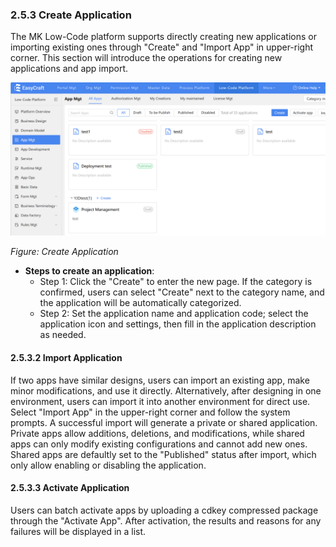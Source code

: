 ### 2.5.3 Create Application

The MK Low-Code platform supports directly creating new applications or importing existing ones through "Create" and "Import App" in upper-right corner. This section will introduce the operations for creating new applications and app import.

<div style={{ display: 'flex', justifyContent: 'center' }}>
  <img src="/img/Create Application.png" alt="Create Application" width="800" />
</div>

*Figure: Create Application*

- **Steps to create an application**:
  - Step 1: Click the "Create" to enter the new page. If the category is confirmed, users can select "Create" next to the category name, and the application will be automatically categorized.
  - Step 2: Set the application name and application code; select the application icon and settings, then fill in the application description as needed.

#### 2.5.3.2 Import Application

If two apps have similar designs, users can import an existing app, make minor modifications, and use it directly. Alternatively, after designing in one environment, users can import it into another environment for direct use. Select "Import App" in the upper-right corner and follow the system prompts. A successful import will generate a private or shared application. Private apps allow additions, deletions, and modifications, while shared apps can only modify existing configurations and cannot add new ones. Shared apps are defaultly set to the "Published" status after import, which only allow enabling or disabling the application.

#### 2.5.3.3 Activate Application

Users can batch activate apps by uploading a cdkey compressed package through the "Activate App". After activation, the results and reasons for any failures will be displayed in a list.